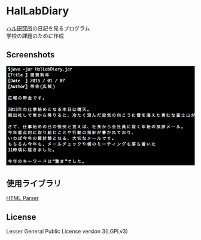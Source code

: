 # HalLabDiary
[ハル研究所](http://www.hallab.co.jp)の日記を見るプログラム  
学校の課題のために作成

Screenshots
-----

<img src="./images/detail.png">

使用ライブラリ
-----
[HTML Parser](http://htmlparser.sourceforge.net/)

License
-----
Lesser General Public License version 3(LGPLv3)
